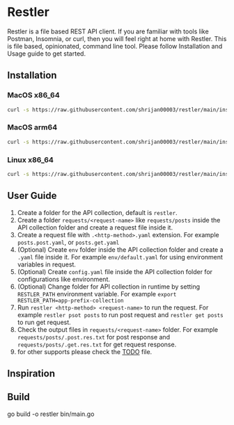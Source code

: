 # Restler

Restler is a file based REST API client. If you are familiar with tools like Postman, Insomnia, or curl, then you will feel right at home with Restler. This is file based, opinionated, command line tool. Please follow Installation and Usage guide to get started.

## Installation

### MacOS x86_64

```bash
curl -s https://raw.githubusercontent.com/shrijan00003/restler/main/install/darwin-amd64.sh | bash
```

### MacOS arm64

```bash
curl -s https://raw.githubusercontent.com/shrijan00003/restler/main/install/darwin-arm64.sh | bash
```

### Linux x86_64

```bash
curl -s https://raw.githubusercontent.com/shrijan00003/restler/main/install/linux-amd64.sh | bash
```

## User Guide

1. Create a folder for the API collection, default is `restler`.
2. Create a folder `requests/<request-name>` like `requests/posts` inside the API collection folder and create a request file inside it.
3. Create a request file with `.<http-method>.yaml` extension. For example `posts.post.yaml`, or `posts.get.yaml`
4. (Optional) Create `env` folder inside the API collection folder and create a `.yaml` file inside it. For example `env/default.yaml` for using environment variables in request.
5. (Optional) Create `config.yaml` file inside the API collection folder for configurations like environment.
6. (Optional) Change folder for API collection in runtime by setting `RESTLER_PATH` environment variable. For example `export RESTLER_PATH=app-prefix-collection`
7. Run `restler <http-method> <request-name>` to run the request. For example `restler psot posts` to run post request and `restler get posts` to run get request.
8. Check the output files in `requests/<request-name>` folder. For example `requests/posts/.post.res.txt` for post response and `requests/posts/.get.res.txt` for get request response.
9. for other supports please check the [TODO](./todos/Todo.md) file.

## Inspiration

## Build

go build -o restler bin/main.go
